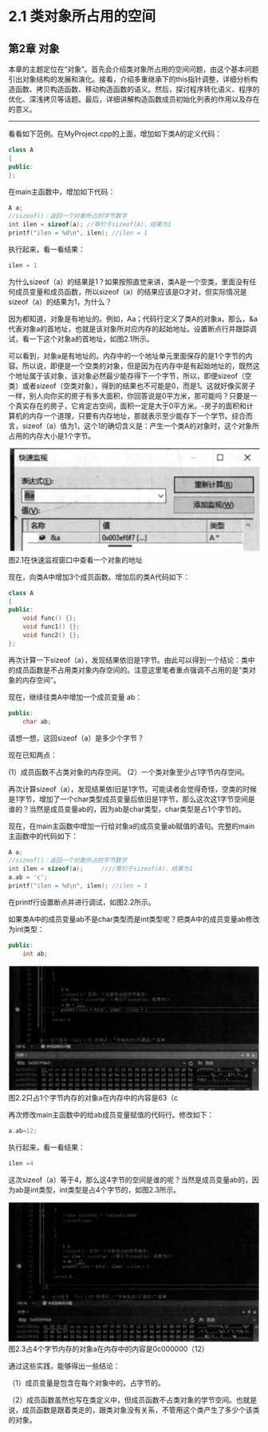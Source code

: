 # 2.1 类对象所占用的空间  

## 第2章  对象  

本章的主题定位在“对象”。首先会介绍类对象所占用的空间问题，由这个基本问题引出对象结构的发展和演化。接看，介绍多重继承下的this指针调整，详细分析构造函数、拷贝构造函数、移动构造函数的语义。然后，探讨程序转化语义、程序的优化、深浅拷贝等话题。最后，详细讲解构造函数成员初始化列表的作用以及存在的意义。  

---

看看如下范例。在MyProject.cpp的上面，增加如下类A的定义代码：  

``` cpp
class A
{
public:
};
```

在main主函数中，增加如下代码：  

``` cpp
A a;
//sizeof()：返回一个对象所占的字节数字
int ilen = sizeof(a); //等价于sizeof(A)，结果为1
printf("ilen = %d\n", ilen); //ilen = 1
```

执行起来，看一看结果：  

``` cpp
ilen = 1  
```

为什么sizeof（a）的结果是1？如果按照直觉来讲，类A是一个空类，里面没有任何成员变量和成员函数，所以sizeof（a）的结果应该是O才对，但实际情况是sizeof（a）的结果为1，为什么？  

因为都知道，对象是有地址的。例如，Aa；代码行定义了类A的对象a，那么，&a 代表对象a的首地址，也就是该对象所对应内存的起始地址。设置断点行并跟踪调试，看一下这个对象a的首地址，如图2.1所示。  

可以看到，对象a是有地址的。内存中的一个地址单元里面保存的是1个字节的内容。所以说，即便是一个空类的对象，但是因为在内存中是有起始地址的，既然这个地址属于该对象，该对象必然最少能存得下一个字节，所以，即便sizeof（空类）或者sizeof（空类对象），得到的结果也不可能是0，而是1。这就好像买房子一样，别人向你买的房子有多大面积，你回答说是0平方米，那可能吗？只要是一个真实存在的房子，它肯定古空间，面积一定是大于0平方米。-房子的面积和计算机的内存一个道理，只要有内存地址，那就表示至少能存下一个学节。综合而言，sizeof（a）值为1，这个1的确切含义是：产生一个类A的对象时，这个对象所占用的内存大小是1个字节。   

![](images/6c0c61db86a3fcc01e687c77e72578d24c720c7ec9a079a4c82f0ebcde04e738.jpg)  
图2.1在快速监视窗口中查看一个对象的地址  

现在，向类A中增加3个成员函数。增加后的类A代码如下：  

``` cpp
class A
{
public:
	void func() {};
	void func1() {};
	void func2() {};
};

```

再次计算一下sizeof（a），发现结果依旧是1字节。由此可以得到一个结论：类中的成员函数是不占用类对象内存空间的。注意这里笔者重点强调不占用的是“类对象的内存空间”。  

现在，继续往类A中增加一个成员变量 ab：  

``` cpp
public:
    char ab;
```

请想一想，这回sizeof（a）是多少个字节？  

现在已知两点：  

(1）成员函数不占类对象的内存空间。
(2）一个类对象至少占1字节内存空间。  

再次计算sizeof（a），发现结果依l旧是1字节。可能读者会觉得奇怪，空类的时候是1字节，增加了一个char类型成员变量后依旧是1字节，那么这次这1字节空间是谁的？当然是成员变量ab的，因为ab是char类型，char类型是占1个字节的。  

现在，在main主函数中增加一行给对象a的成员变量ab赋值的语句。完整的main主函数中的代码如下：  


``` cpp
A a;      
//sizeof()：返回一个对象所占的字节数字
int ilen = sizeof(a);     ////等价于sizeof(A)，结果为1
a.ab = 'c';  
printf("ilen = %d\n", ilen); //ilen = 1
```

在printf行设置断点并进行调试，如图2.2所示。

如果类A中的成员变量ab不是char类型而是int类型呢？把类A中的成员变量ab修改为int类型：

``` cpp
public: 
	int ab;
```


![](images/e2412e98c40ae697477544df6ed17a7ccd4f9830ed32c77c95a2bc0de831371a.jpg)  
图2.2只占1个字节内存的对象a在内存中的内容是63（c  

再次修改main主函数中的给ab成员变量赋值的代码行。修改如下：  

``` cpp
a.ab=12;  
```

执行起来，看一看结果：  

``` cpp
ilen =4  
```

这次sizeof（a）等于4，那么这4字节的空间是谁的呢？当然是成员变量ab的，因为ab是int类型，int类型是占4个字节的，如图2.3所示。  

![](images/5770661d9129c1ee1716d367cc42ac18c1c7e2f9c73203db8bf584fde1d42c68.jpg)  
图2.3占4个字节内存的对象a在内存中的内容是0c000000（12）  

通过这些实践，能够得出一些结论：  

（1）成员变量是包含在每个对象中的，占字节的。  

（2）成员函数虽然也写在类定义中，但成员函数不占类对象的学节空间。也就是说，成员函数是跟着类走的，跟类对象没有关系，不管用这个类产生了多少个该类的对象。